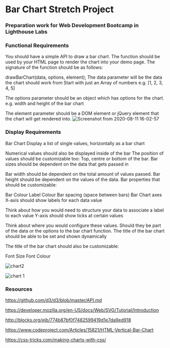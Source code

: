 # Bar Chart Stretch Project
### Preparation work for Web Development Bootcamp in Lighthouse Labs

### Functional Requirements
You should have a simple API to draw a bar chart. The function should be used by your HTML page to render the chart into your demo page. The signature of the function should be as follows:

drawBarChart(data, options, element);
The data parameter will be the data the chart should work from Start with just an Array of numbers
e.g. [1, 2, 3, 4, 5]

The options parameter should be an object which has options for the chart.
e.g. width and height of the bar chart

The element parameter should be a DOM element or jQuery element that the chart will get rendered into.
![Screenshot from 2020-08-11 16-02-57](https://user-images.githubusercontent.com/56459037/89959378-25713980-dbf1-11ea-81b8-b517a21b10f0.png)

### Display Requirements
Bar Chart
Display a list of single values, horizontally as a bar chart

Numerical values should also be displayed inside of the bar
The position of values should be customizable too:
Top, centre or bottom of the bar.
Bar sizes should be dependent on the data that gets passed in

Bar width should be dependent on the total amount of values passed.
Bar height should be dependent on the values of the data.
Bar properties that should be customizable:

Bar Colour
Label Colour
Bar spacing (space between bars)
Bar Chart axes
X-axis should show labels for each data value

Think about how you would need to structure your data to associate a label to each value
Y-axis should show ticks at certain values

Think about where you would configure these values. Should they be part of the data or the options to the bar chart function.
The title of the bar chart should be able to be set and shown dynamically

The title of the bar chart should also be customizable:

Font Size
Font Colour 

![chart2](https://user-images.githubusercontent.com/56459037/89959683-df68a580-dbf1-11ea-9430-b7e5d10c6e7f.png)

![chart 1](https://user-images.githubusercontent.com/56459037/89959465-505b8d80-dbf1-11ea-9b3e-f04ba2e383ce.png)

### Resources
https://github.com/d3/d3/blob/master/API.md

https://developer.mozilla.org/en-US/docs/Web/SVG/Tutorial/Introduction

http://blocks.org/ejb/774b87bf0f7482599419d1e7da9ed918

https://www.codeproject.com/Articles/15821/HTML-Vertical-Bar-Chart 

https://css-tricks.com/making-charts-with-css/

